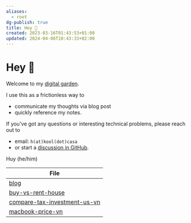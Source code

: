 ```yaml
---
aliases:
  - root
dg-publish: true
title: Hey 👋
created: 2023-03-16T01:43:53+01:00
updated: 2024-04-06T10:43:33+02:00
---
```

# Hey 👋

Welcome to my [digital garden](https://maggieappleton.com/garden-history).

I use this as a frictionless way to

- communicate my thoughts via blog post
- quickly reference my notes.

If you've got any questions or interesting technical problems, please reach out to

- email: `h(at)kool(dot)casa`
- or start a [discussion in GitHub](https://github.com/h7b/h7b-dendron-netlify/discussions/1).

Huy (he/him)

| File                                                                         |
| ---------------------------------------------------------------------------- |
| [blog](blog.md)                                                       |
| [buy-vs-rent-house](./blog/posts/buy-vs-rent-house.md)                       |
| [compare-tax-investment-us-vn](compare-tax-investment-us-vn.md) |
| [macbook-price-vn](macbook-price-vn.md)                         |
